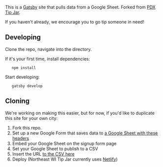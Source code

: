 This is a [Gatsby](https://www.gatsbyjs.org/) site that pulls data from a Google Sheet. Forked from [PDX Tip Jar](https://github.com/noahmanger/pdxtipjar).

If you haven't already, we encourage you to go tip someone in need!

## Developing

Clone the repo, navigate into the directory.

If it's your first time, install dependencies:

```shell
   npm install
```

Start developing:

```shell
   gatsby develop
```

## Cloning
We're working on making this easier, but for now, if you'd like to duplicate this site for your own city:

1. Fork this repo.
2. Set up a new Google Form that saves data to [a Google Sheet with these headers](https://docs.google.com/spreadsheets/d/e/2PACX-1vQuZugxK6PwsMWUTHFrWxF7xZ0mmlkIcNLLQ4H8LWjflx_JpPi1804_BgKp-KLNnScVnmcmant9DDmp/pubhtml?gid=1536693349&single=true)
3. Embed your Google Sheet on the signup form page
4. Set your Google Sheet to publish to a CSV
5. Insert the URL [to the CSV here](https://github.com/noahmanger/pdxtipjar/blob/master/src/components/constants.js#L2)
6. Deploy (Northeast WI Tip Jar currently uses [Netlify](https://netlify.com))
